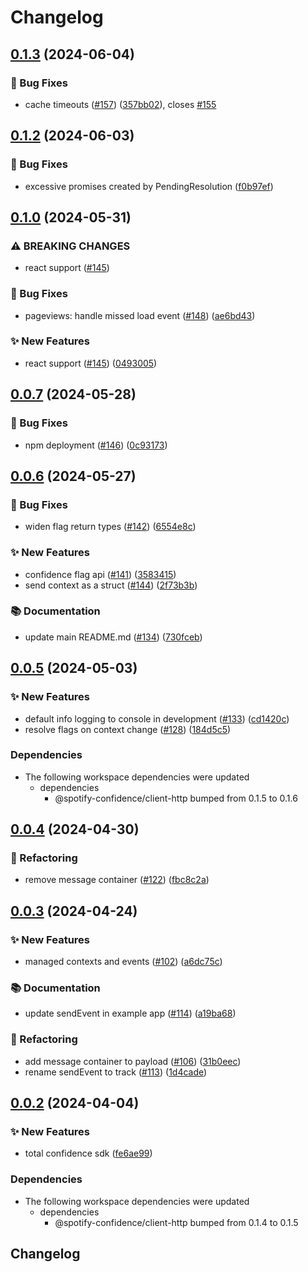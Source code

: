 # Changelog

## [0.1.3](https://github.com/spotify/confidence-sdk-js/compare/sdk-v0.1.2...sdk-v0.1.3) (2024-06-04)


### 🐛 Bug Fixes

* cache timeouts ([#157](https://github.com/spotify/confidence-sdk-js/issues/157)) ([357bb02](https://github.com/spotify/confidence-sdk-js/commit/357bb025b02183f26700fa5df857d3528a51f747)), closes [#155](https://github.com/spotify/confidence-sdk-js/issues/155)

## [0.1.2](https://github.com/spotify/confidence-sdk-js/compare/sdk-v0.1.0...sdk-v0.1.2) (2024-06-03)


### 🐛 Bug Fixes

* excessive promises created by PendingResolution ([f0b97ef](https://github.com/spotify/confidence-sdk-js/commit/f0b97efd5b6b49654be61117d2aa7415ff8b87e9))

## [0.1.0](https://github.com/spotify/confidence-sdk-js/compare/sdk-v0.0.7...sdk-v0.1.0) (2024-05-31)


### ⚠ BREAKING CHANGES

* react support ([#145](https://github.com/spotify/confidence-sdk-js/issues/145))

### 🐛 Bug Fixes

* pageviews: handle missed load event ([#148](https://github.com/spotify/confidence-sdk-js/issues/148)) ([ae6bd43](https://github.com/spotify/confidence-sdk-js/commit/ae6bd436c8c66993f722d82d3dbbba7734c79543))


### ✨ New Features

* react support ([#145](https://github.com/spotify/confidence-sdk-js/issues/145)) ([0493005](https://github.com/spotify/confidence-sdk-js/commit/04930050ef970b8e0481b01fe005321723532ff3))

## [0.0.7](https://github.com/spotify/confidence-sdk-js/compare/sdk-v0.0.6...sdk-v0.0.7) (2024-05-28)


### 🐛 Bug Fixes

* npm deployment ([#146](https://github.com/spotify/confidence-sdk-js/issues/146)) ([0c93173](https://github.com/spotify/confidence-sdk-js/commit/0c931732a8c8df4b73d5e7a5b3bcda21684cb441))

## [0.0.6](https://github.com/spotify/confidence-sdk-js/compare/sdk-v0.0.5...sdk-v0.0.6) (2024-05-27)


### 🐛 Bug Fixes

* widen flag return types ([#142](https://github.com/spotify/confidence-sdk-js/issues/142)) ([6554e8c](https://github.com/spotify/confidence-sdk-js/commit/6554e8c83c6c49103f11fbdcf3f53c5576870788))


### ✨ New Features

* confidence flag api ([#141](https://github.com/spotify/confidence-sdk-js/issues/141)) ([3583415](https://github.com/spotify/confidence-sdk-js/commit/3583415957915a4d181316b66e5549071836799f))
* send context as a struct ([#144](https://github.com/spotify/confidence-sdk-js/issues/144)) ([2f73b3b](https://github.com/spotify/confidence-sdk-js/commit/2f73b3b519082fa58a64de3d3be957571dc72a00))


### 📚 Documentation

* update main README.md ([#134](https://github.com/spotify/confidence-sdk-js/issues/134)) ([730fceb](https://github.com/spotify/confidence-sdk-js/commit/730fcebbc87fdab7b39817ab61e1ef23951e3466))

## [0.0.5](https://github.com/spotify/confidence-openfeature-provider-js/compare/sdk-v0.0.4...sdk-v0.0.5) (2024-05-03)


### ✨ New Features

* default info logging to console in development ([#133](https://github.com/spotify/confidence-openfeature-provider-js/issues/133)) ([cd1420c](https://github.com/spotify/confidence-openfeature-provider-js/commit/cd1420cefa6b1e2c48a688aee3c15019598412d0))
* resolve flags on context change ([#128](https://github.com/spotify/confidence-openfeature-provider-js/issues/128)) ([184d5c5](https://github.com/spotify/confidence-openfeature-provider-js/commit/184d5c56f3ee4e428c72a1fa500197b9e7aca8d7))


### Dependencies

* The following workspace dependencies were updated
  * dependencies
    * @spotify-confidence/client-http bumped from 0.1.5 to 0.1.6

## [0.0.4](https://github.com/spotify/confidence-openfeature-provider-js/compare/sdk-v0.0.3...sdk-v0.0.4) (2024-04-30)


### 🔄 Refactoring

* remove message container ([#122](https://github.com/spotify/confidence-openfeature-provider-js/issues/122)) ([fbc8c2a](https://github.com/spotify/confidence-openfeature-provider-js/commit/fbc8c2a12fd2b560b1722869c831dbf6b60c8cd4))

## [0.0.3](https://github.com/spotify/confidence-openfeature-provider-js/compare/sdk-v0.0.2...sdk-v0.0.3) (2024-04-24)


### ✨ New Features

* managed contexts and events ([#102](https://github.com/spotify/confidence-openfeature-provider-js/issues/102)) ([a6dc75c](https://github.com/spotify/confidence-openfeature-provider-js/commit/a6dc75c147b50cda9ce27a1c0ca622cd191c7142))


### 📚 Documentation

* update sendEvent in example app ([#114](https://github.com/spotify/confidence-openfeature-provider-js/issues/114)) ([a19ba68](https://github.com/spotify/confidence-openfeature-provider-js/commit/a19ba683ffbb8cfc959d2484adc4f564b2278a41))


### 🔄 Refactoring

* add message container to payload ([#106](https://github.com/spotify/confidence-openfeature-provider-js/issues/106)) ([31b0eec](https://github.com/spotify/confidence-openfeature-provider-js/commit/31b0eecdefb1d1cb947a0fada0d6683d13dbc9ea))
* rename sendEvent to track ([#113](https://github.com/spotify/confidence-openfeature-provider-js/issues/113)) ([1d4cade](https://github.com/spotify/confidence-openfeature-provider-js/commit/1d4cadec1ac2ad2dd14a3b845e0abc6fa9d29660))

## [0.0.2](https://github.com/spotify/confidence-openfeature-provider-js/compare/sdk-v0.0.1...sdk-v0.0.2) (2024-04-04)


### ✨ New Features

* total confidence sdk ([fe6ae99](https://github.com/spotify/confidence-openfeature-provider-js/commit/fe6ae9979fba51886005542ab5f3cc06a392bcc3))


### Dependencies

* The following workspace dependencies were updated
  * dependencies
    * @spotify-confidence/client-http bumped from 0.1.4 to 0.1.5

## Changelog

